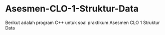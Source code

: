 # Asesmen-CLO-1-Struktur-Data
Berikut adalah program C++ untuk soal praktikum Asesmen CLO 1 Struktur Data
